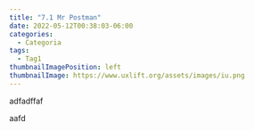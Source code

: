 ```yaml
---
title: "7.1 Mr Postman"
date: 2022-05-12T00:38:03-06:00
categories:
  - Categoria
tags:
  - Tag1
thumbnailImagePosition: left
thumbnailImage: https://www.uxlift.org/assets/images/iu.png
---
```


adfadffaf

<!--more-->


aafd